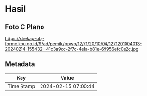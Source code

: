 # Hasil

## Foto C Plano

https://sirekap-obj-formc.kpu.go.id/97ad/pemilu/ppwp/12/71/20/10/04/1271201004013-20240214-155432--41c3a9dc-2f7c-4e1a-b81e-69956efc0e2c.jpg


## Metadata

| Key        | Value               |
| ---------- | ------------------- |
| Time Stamp | 2024-02-15 07:00:44 |



